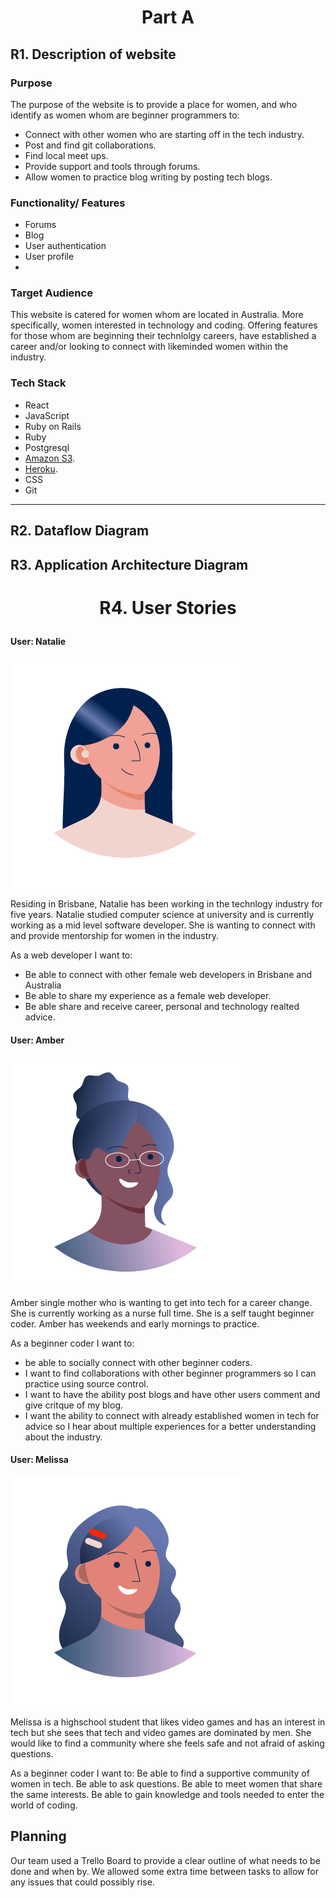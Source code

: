 
# <p align="center"> Part A
</p>



## R1. Description of website

### Purpose

The purpose of the website is to provide a place for women, and who identify as women whom are beginner programmers to:

- Connect with other women who are starting off in the tech industry.
- Post and find git collaborations. 
- Find local meet ups.
- Provide support and tools through forums.
- Allow women to practice blog writing by posting tech blogs.
 
### Functionality/ Features

- Forums
- Blog
- User authentication
- User profile
- 
### Target Audience
This website is catered for women whom are located in Australia. More specifically, women interested in technology and coding. Offering features for those whom are beginning their technlolgy careers, have established a career and/or looking to connect with likeminded women within the industry.

### Tech Stack

- React
- JavaScript
- Ruby on Rails 
- Ruby
- Postgresql
- [Amazon S3](https://aws.amazon.com/).
- [Heroku](https://heroku.com/).
- CSS
- Git

--- 

## R2. Dataflow Diagram

## R3. Application Architecture Diagram


# <p align="center"> R4. User Stories
</p>

#### User: Natalie

![Natalie Broughton](./Img/UserAvatar/4.png)

Residing in Brisbane, Natalie has been working in the technlogy industry for five years. Natalie studied computer science at university and is currently working as a mid level software developer. She is wanting to connect with and provide mentorship for women in the industry.

As a web developer I want to:
- Be able to connect with other female web developers in Brisbane and Australia
- Be able to share my experience as a female web developer. 
- Be able share and receive career, personal and technology realted advice.



####  User: Amber

![Amber](./Img/UserAvatar/8.png)

Amber single mother who is wanting to get into tech for a career change. She is currently working as a nurse full time. She is a self taught beginner coder. Amber has weekends and early mornings to practice. 

As a beginner coder I want to:
-  be able to socially connect with other beginner coders. 
- I want to find collaborations with other beginner programmers so I can practice using source control. 
-  I want to have the ability post blogs and have other users comment and give critque of my blog.
- I want the ability to connect with already established women in tech for advice so I hear about multiple experiences for a better understanding about the industry.


####  User: Melissa

![Melissa](./Img/UserAvatar/1.png)

Melissa is a highschool student that likes video games and has an interest in tech but she sees that tech and video games are dominated by men. She would like to find a community where she feels safe and not afraid of asking questions.

As a beginner coder I want to:
Be able to find a supportive community of women in tech.
Be able to ask questions.
Be able to meet women that share the same interests.
Be able to gain knowledge and tools needed to enter the world of coding.



## Planning

Our team used a Trello Board to provide a clear outline of what needs to be done and when by. We allowed some extra time between tasks to allow for any issues that could possibly rise. 